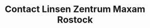 ---
title: "Contact Linsen Zentrum Maxam Rostock"
url: /rostock/contact-linsen-zentrum-maxam-rostock/
shop: Optiker
---